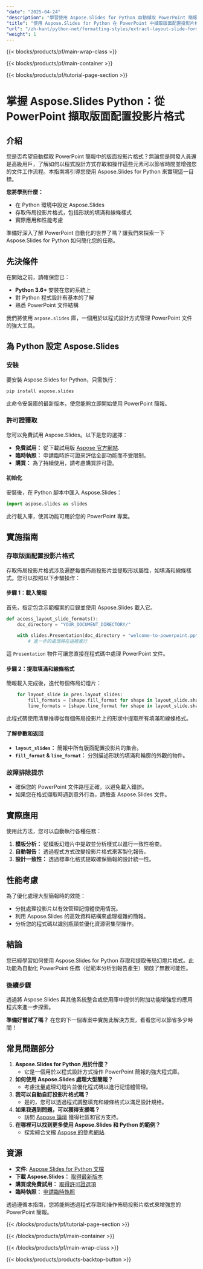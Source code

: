 ```yaml
---
"date": "2025-04-24"
"description": "學習使用 Aspose.Slides for Python 自動擷取 PowerPoint 簡報中的版面投影片格式。非常適合希望簡化文件工作流程的開發人員。"
"title": "使用 Aspose.Slides for Python 在 PowerPoint 中擷取版面配置投影片格式"
"url": "/zh-hant/python-net/formatting-styles/extract-layout-slide-formats-aspose-slides-python/"
"weight": 1
---
```


{{< blocks/products/pf/main-wrap-class >}}

{{< blocks/products/pf/main-container >}}

{{< blocks/products/pf/tutorial-page-section >}}
# 掌握 Aspose.Slides Python：從 PowerPoint 擷取版面配置投影片格式

## 介紹

您是否希望自動擷取 PowerPoint 簡報中的版面投影片格式？無論您是開發人員還是高級用戶，了解如何以程式設計方式存取和操作這些元素可以節省時間並增強您的文件工作流程。本指南將引導您使用 Aspose.Slides for Python 來實現這一目標。

**您將學到什麼：**
- 在 Python 環境中設定 Aspose.Slides
- 存取佈局投影片格式，包括形狀的填滿和線條樣式
- 實際應用和性能考慮

準備好深入了解 PowerPoint 自動化的世界了嗎？讓我們來探索一下 Aspose.Slides for Python 如何簡化您的任務。

## 先決條件

在開始之前，請確保您已：
- **Python 3.6+** 安裝在您的系統上
- 對 Python 程式設計有基本的了解
- 熟悉 PowerPoint 文件結構

我們將使用 `aspose.slides` 庫，一個用於以程式設計方式管理 PowerPoint 文件的強大工具。

## 為 Python 設定 Aspose.Slides

### 安裝

要安裝 Aspose.Slides for Python，只需執行：

```bash
pip install aspose.slides
```

此命令安裝庫的最新版本，使您能夠立即開始使用 PowerPoint 簡報。

### 許可證獲取

您可以免費試用 Aspose.Slides。以下是您的選擇：
- **免費試用：** 從下載試用版 [Aspose 官方網站](https://releases。aspose.com/slides/python-net/).
- **臨時執照：** 申請臨時許可證來評估全部功能而不受限制。
- **購買：** 為了持續使用，請考慮購買許可證。

#### 初始化

安裝後，在 Python 腳本中匯入 Aspose.Slides：

```python
import aspose.slides as slides
```

此行載入庫，使其功能可用於您的 PowerPoint 專案。

## 實施指南

### 存取版面配置投影片格式

存取佈局投影片格式涉及遍歷每個佈局投影片並提取形狀屬性，如填滿和線條樣式。您可以按照以下步驟操作：

#### 步驟 1：載入簡報

首先，指定包含示範檔案的目錄並使用 Aspose.Slides 載入它。

```python
def access_layout_slide_formats():
    doc_directory = "YOUR_DOCUMENT_DIRECTORY/"
    
    with slides.Presentation(doc_directory + "welcome-to-powerpoint.pptx") as pres:
        # 進一步的處理將在這裡進行
```

這 `Presentation` 物件可讓您直接在程式碼中處理 PowerPoint 文件。

#### 步驟 2：提取填滿和線條格式

簡報載入完成後，迭代每個佈局幻燈片：

```python
    for layout_slide in pres.layout_slides:
        fill_formats = [shape.fill_format for shape in layout_slide.shapes]
        line_formats = [shape.line_format for shape in layout_slide.shapes]
```

此程式碼使用清單推導從每個佈局投影片上的形狀中提取所有填滿和線條格式。

#### 了解參數和返回

- **`layout_slides`：** 簡報中所有版面配置投影片的集合。
- **`fill_format` & `line_format`：** 分別描述形狀的填滿和輪廓的外觀的物件。

### 故障排除提示

- 確保您的 PowerPoint 文件路徑正確，以避免載入錯誤。
- 如果您在格式擷取時遇到意外行為，請檢查 Aspose.Slides 文件。

## 實際應用

使用此方法，您可以自動執行各種任務：
1. **模板分析：** 從模板幻燈片中提取並分析樣式以進行一致性檢查。
2. **自動報告：** 透過程式方式改變投影片格式來客製化報告。
3. **設計一致性：** 透過標準化格式提取確保簡報的設計統一性。

## 性能考慮

為了優化處理大型簡報時的效能：
- 分批處理投影片以有效管理記憶體使用情況。
- 利用 Aspose.Slides 的高效資料結構來處理複雜的簡報。
- 分析您的程式碼以識別瓶頸並優化資源密集型操作。

## 結論

您已經學習如何使用 Aspose.Slides for Python 存取和提取佈局幻燈片格式。此功能為自動化 PowerPoint 任務（從範本分析到報告產生）開啟了無數可能性。

### 後續步驟

透過將 Aspose.Slides 與其他系統整合或使用庫中提供的附加功能增強您的應用程式來進一步探索。

**準備好嘗試了嗎？** 在您的下一個專案中實施此解決方案，看看您可以節省多少時間！

## 常見問題部分

1. **Aspose.Slides for Python 用於什麼？**
   - 它是一個用於以程式設計方式操作 PowerPoint 簡報的強大程式庫。
2. **如何使用 Aspose.Slides 處理大型簡報？**
   - 考慮批量處理幻燈片並優化程式碼以進行記憶體管理。
3. **我可以自動自訂投影片格式嗎？**
   - 是的，您可以透過程式調整填充和線條格式以滿足設計規格。
4. **如果我遇到問題，可以獲得支援嗎？**
   - 訪問 [Aspose 論壇](https://forum.aspose.com/c/slides/11) 獲得社區和官方支持。
5. **在哪裡可以找到更多使用 Aspose.Slides 和 Python 的範例？**
   - 探索綜合文檔 [Aspose 的參考網站](https://reference。aspose.com/slides/python-net/).

## 資源
- **文件:** [Aspose Slides for Python 文檔](https://reference.aspose.com/slides/python-net/)
- **下載 Aspose.Slides：** [取得最新版本](https://releases.aspose.com/slides/python-net/)
- **購買或免費試用：** [取得許可證選項](https://purchase.aspose.com/buy)
- **臨時執照：** [申請臨時執照](https://purchase.aspose.com/temporary-license/)

透過遵循本指南，您將能夠透過程式存取和操作佈局投影片格式來增強您的 PowerPoint 簡報。

{{< /blocks/products/pf/tutorial-page-section >}}

{{< /blocks/products/pf/main-container >}}

{{< /blocks/products/pf/main-wrap-class >}}

{{< blocks/products/products-backtop-button >}}